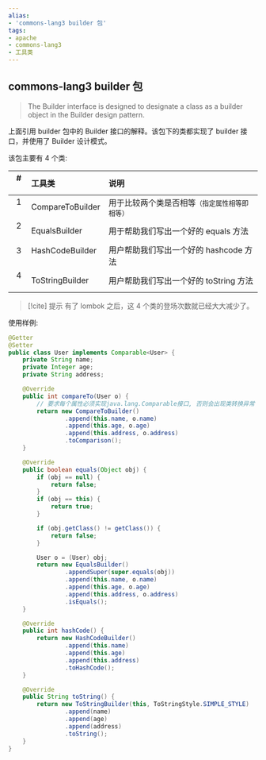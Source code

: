 ```yaml
---
alias: 
- 'commons-lang3 builder 包'
tags: 
- apache
- commons-lang3
- 工具类 
---
```


## commons-lang3 builder 包


> The Builder interface is designed to designate a class as a builder object in the Builder design pattern.

上面引用 builder 包中的 Builder 接口的解释。该包下的类都实现了 builder 接口，并使用了 Builder 设计模式。

该包主要有 4 个类:

|  #  | 工具类 | 说明 |
| :-: | :----- | :--- |
|  1  | CompareToBuilder | 用于比较两个类是否相等<small>（指定属性相等即相等）</small> |
|  2  | EqualsBuilder    | 用于帮助我们写出一个好的 equals 方法 |
|  3  | HashCodeBuilder  | 用户帮助我们写出一个好的 hashcode 方法 |
|  4  | ToStringBuilder  | 用户帮助我们写出一个好的 toString 方法 |


> [!cite] 提示
> 有了 lombok 之后，这 4 个类的登场次数就已经大大减少了。

使用样例:

```java
@Getter
@Setter
public class User implements Comparable<User> {
    private String name;
    private Integer age;
    private String address;

    @Override
    public int compareTo(User o) {
        // 要求每个属性必须实现java.lang.Comparable接口, 否则会出现类转换异常
        return new CompareToBuilder()
                .append(this.name, o.name)
                .append(this.age, o.age)
                .append(this.address, o.address)
                .toComparison();
    }

    @Override
    public boolean equals(Object obj) {
        if (obj == null) {
            return false;
        }
        if (obj == this) {
            return true;
        }

        if (obj.getClass() != getClass()) {
            return false;
        }

        User o = (User) obj;
        return new EqualsBuilder()
                .appendSuper(super.equals(obj))
                .append(this.name, o.name)
                .append(this.age, o.age)
                .append(this.address, o.address)
                .isEquals();
    }

    @Override
    public int hashCode() {
        return new HashCodeBuilder()
                .append(this.name)
                .append(this.age)
                .append(this.address)
                .toHashCode();
    }

    @Override
    public String toString() {
        return new ToStringBuilder(this, ToStringStyle.SIMPLE_STYLE)
                .append(name)
                .append(age)
                .append(address)
                .toString();
    }
}
```

